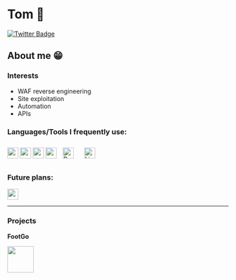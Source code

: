 # Tom 👋
[![Twitter Badge](https://img.shields.io/badge/-@golang-1ca0f1?style=flat&labelColor=1ca0f1&logo=twitter&logoColor=white&link=https://twitter.com/golang)](https://twitter.com/golang)

<link href="https://languages.abranhe.com/logos.css" rel="stylesheet">


## About me 😁
### Interests
* WAF reverse engineering
* Site exploitation
* Automation
* APIs

### Languages/Tools I frequently use:
<div align="left"> 
<a><img src="https://cdn.jsdelivr.net/npm/programming-languages-logos/src/javascript/javascript.png" height="25" width="25"></a>
<a><img src="https://cdn.jsdelivr.net/npm/programming-languages-logos/src/go/go.png" height="25" width="25"> </a>
<a><img src="https://cdn.jsdelivr.net/npm/programming-languages-logos/src/python/python.png" height="25" width="25"></a>
<a><img src="https://upload.wikimedia.org/wikipedia/commons/a/a7/React-icon.svg" height="25" width="25"></a>
<a href="https://www.raspberrypi.org/" target="_blank"><img style="margin: 10px" src="https://profilinator.rishav.dev/skills-assets/raspberrypi.png" alt="Raspberry Pi" height="25" /></a> 
<a href="https://www.linux.org/" target="_blank"><img style="margin: 10px" src="https://profilinator.rishav.dev/skills-assets/linux-original.svg" alt="Linux" height="25" /></a>  
</div> 

### Future plans:
<img src="https://www.rust-lang.org/logos/rust-logo-512x512.png" height="25" width="25"> 

****

### Projects

**FootGo**

<img src="https://i.ibb.co/R0fhsmg/foot-Go-Logo.png" width="60" height="60">
